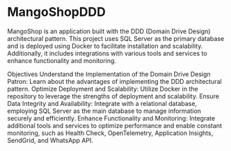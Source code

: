 # MangoShopDDD
MangoShop is an application built with the DDD (Domain Drive Design) architectural pattern. This project uses SQL Server as the primary database and is deployed using Docker to facilitate installation and scalability. Additionally, it includes integrations with various tools and services to enhance functionality and monitoring.

Objectives
Understand the Implementation of the Domain Drive Design Patron: Learn about the advantages of implementing the DDD architectural pattern.
Optimize Deployment and Scalability: Utilize Docker in the repository to leverage the strengths of deployment and scalability.
Ensure Data Integrity and Availability: Integrate with a relational database, employing SQL Server as the main database to manage information securely and efficiently.
Enhance Functionality and Monitoring: Integrate additional tools and services to optimize performance and enable constant monitoring, such as Health Check, OpenTelemetry, Application Insights, SendGrid, and WhatsApp API.
